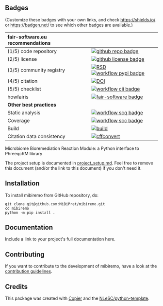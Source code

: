 ## Badges

(Customize these badges with your own links, and check https://shields.io/ or https://badgen.net/ to see which other badges are available.)

| fair-software.eu recommendations | |
| :-- | :--  |
| (1/5) code repository              | [![github repo badge](https://img.shields.io/badge/github-repo-000.svg?logo=github&labelColor=gray&color=blue)](https://github.com/MiBiPret/mibiremo) |
| (2/5) license                      | [![github license badge](https://img.shields.io/github/license/MiBiPret/mibiremo)](https://github.com/MiBiPret/mibiremo) |
| (3/5) community registry           | [![RSD](https://img.shields.io/badge/rsd-mibiremo-00a3e3.svg)](https://www.research-software.nl/software/mibiremo) [![workflow pypi badge](https://img.shields.io/pypi/v/mibiremo.svg?colorB=blue)](https://pypi.python.org/project/mibiremo/) |
| (4/5) citation                     | [![DOI](https://zenodo.org/badge/DOI/<replace-with-created-DOI>.svg)](https://doi.org/<replace-with-created-DOI>)|
| (5/5) checklist                    | [![workflow cii badge](https://bestpractices.coreinfrastructure.org/projects/<replace-with-created-project-identifier>/badge)](https://bestpractices.coreinfrastructure.org/projects/<replace-with-created-project-identifier>) |
| howfairis                          | [![fair-software badge](https://img.shields.io/badge/fair--software.eu-%E2%97%8F%20%20%E2%97%8F%20%20%E2%97%8F%20%20%E2%97%8F%20%20%E2%97%8B-yellow)](https://fair-software.eu) |
| **Other best practices**           | &nbsp; |
| Static analysis                    | [![workflow scq badge](https://sonarcloud.io/api/project_badges/measure?project=MiBiPret_mibiremo&metric=alert_status)](https://sonarcloud.io/dashboard?id=MiBiPret_mibiremo) |
| Coverage                           | [![workflow scc badge](https://sonarcloud.io/api/project_badges/measure?project=MiBiPret_mibiremo&metric=coverage)](https://sonarcloud.io/dashboard?id=MiBiPret_mibiremo) || Documentation                      | [![Documentation Status](https://readthedocs.org/projects/mibiremo/badge/?version=latest)](https://mibiremo.readthedocs.io/en/latest/?badge=latest) || **GitHub Actions**                 | &nbsp; |
| Build                              | [![build](https://github.com/MiBiPret/mibiremo/actions/workflows/build.yml/badge.svg)](https://github.com/MiBiPret/mibiremo/actions/workflows/build.yml) |
| Citation data consistency          | [![cffconvert](https://github.com/MiBiPret/mibiremo/actions/workflows/cffconvert.yml/badge.svg)](https://github.com/MiBiPret/mibiremo/actions/workflows/cffconvert.yml) || SonarCloud                         | [![sonarcloud](https://github.com/MiBiPret/mibiremo/actions/workflows/sonarcloud.yml/badge.svg)](https://github.com/MiBiPret/mibiremo/actions/workflows/sonarcloud.yml) || Link checker              | [![link-check](https://github.com/MiBiPret/mibiremo/actions/workflows/link-check.yml/badge.svg)](https://github.com/MiBiPret/mibiremo/actions/workflows/link-check.yml) |## How to use mibiremo

Microbiome Bioremediation Reaction Module: a Python interface to PhreeqcRM library

The project setup is documented in [project_setup.md](project_setup.md). Feel free to remove this document (and/or the link to this document) if you don't need it.

## Installation

To install mibiremo from GitHub repository, do:

```console
git clone git@github.com:MiBiPret/mibiremo.git
cd mibiremo
python -m pip install .
```

## Documentation

Include a link to your project's full documentation here.

## Contributing

If you want to contribute to the development of mibiremo,
have a look at the [contribution guidelines](CONTRIBUTING.md).

## Credits

This package was created with [Copier](https://github.com/copier-org/copier) and the [NLeSC/python-template](https://github.com/NLeSC/python-template).
